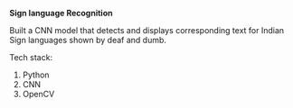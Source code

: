 **Sign language Recognition**

 Built a CNN model that detects and displays corresponding text for Indian Sign languages shown by deaf and dumb.

 Tech stack:
 1. Python
 2. CNN
 3. OpenCV
